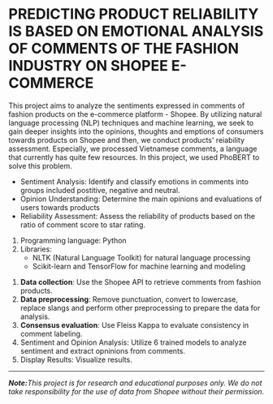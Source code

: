# PREDICTING PRODUCT RELIABILITY IS BASED ON EMOTIONAL ANALYSIS OF COMMENTS OF THE FASHION INDUSTRY ON SHOPEE E-COMMERCE

<!-- ABOUT THE PROJECT -->
This project aims to analyze the sentiments expressed in comments of fashion products on the e-commerce platform - Shopee. By utilizing natural language processing (NLP) techniques and machine learning, we seek to gain deeper insights into the opinions, thoughts and emptions of consumers towards products on Shopee and then, we conduct products' reiability assessment.
Especially, we processed Vietnamese comments, a language that currently has quite few resources. In this project, we used PhoBERT to solve this problem.

<!-- GOALS -->
* Sentiment Analysis: Identify and classify emotions in comments into groups included postitive, negative and neutral.
* Opinion Understanding: Determine the main opinions and evaluations of users towards products
* Reliability Assessment: Assess the reliability of products based on the ratio of comment score to star rating.

<!-- TECHNOLOGY -->
1. Programming language: Python
2. Libraries:
   * NLTK (Natural Language Toolkit) for natural language processing
   * Scikit-learn and TensorFlow for machine learning and modeling

<!-- USAGE -->
1. <b>Data collection</b>: Use the Shopee API to retrieve comments from fashion products.
2. <b>Data preprocessing</b>: Remove punctuation, convert to lowercase, replace slangs and perform other preprocessing to prepare the data for analysis.
3. <b>Consensus evaluation</b>: Use Fleiss Kappa to evaluate consistency in comment labeling.
4. Sentiment and Opinion Analysis: Utilize 6 trained models to analyze sentiment and extract opninions from comments.
5. Display Results: Visualize results.

<hr>
<i><b>Note:</b>This project is for research and educational purposes only. We do not take responsibility for the use of data from Shopee without their permission.</i>


